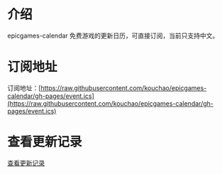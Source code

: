 # 介绍
epicgames-calendar 免费游戏的更新日历，可直接订阅，当前只支持中文。

# 订阅地址
订阅地址：[https://raw.githubusercontent.com/kouchao/epicgames-calendar/gh-pages/event.ics](https://raw.githubusercontent.com/kouchao/epicgames-calendar/gh-pages/event.ics)

# 查看更新记录
[查看更新记录](https://kouchao.github.io/epicgames-calendar/)